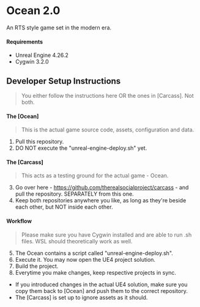 # Ocean 2.0

An RTS style game set in the modern era.

#### Requirements

* Unreal Engine 4.26.2
* Cygwin 3.2.0

## Developer Setup Instructions

> You either follow the instructions here OR the ones in [Carcass]. Not both.

#### The [Ocean]

> This is the actual game source code, assets, configuration and data.

1. Pull this repository.
2. DO NOT execute the "unreal-engine-deploy.sh" yet.

#### The [Carcass]

> This acts as a testing ground for the actual game - Ocean.

3. Go over here - https://github.com/therealsocialproject/carcass - and pull the repository. SEPARATELY from this one.
4. Keep both repositories anywhere you like, as long as they're beside each other, but NOT inside each other.

#### Workflow

> Please make sure you have Cygwin installed and are able to run .sh files. WSL should theoretically work as well.

5. The Ocean contains a script called "unreal-engine-deploy.sh".
6. Execute it. You may now open the UE4 project solution.
7. Build the project.
8. Everytime you make changes, keep respective projects in sync.
  * If you introduced changes in the actual UE4 solution, make sure you copy them back to [Ocean] and push them to the correct repository.
  * The [Carcass] is set up to ignore assets as it should.

